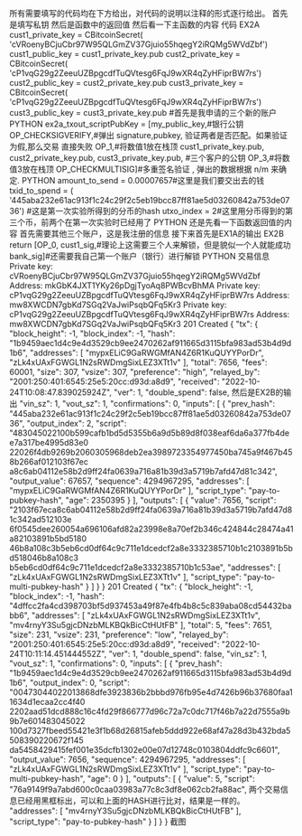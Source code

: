 所有需要填写的代码均在下方给出，对代码的说明以注释的形式逐行给出。
首先是填写私钥
然后是函数中的返回值
然后看一下主函数的内容
代码
EX2A
cust1_private_key = CBitcoinSecret(
 'cVRoenyBCjuCbr97W95QLGmZV37Gjuio55hqegY2iRQMg5WVdZbf')
cust1_public_key = cust1_private_key.pub
cust2_private_key = CBitcoinSecret(
 'cP1vqG29g2ZeeuUZBpgcdfTuQVtesg6FqJ9wXR4qZyHFiprBW7rs')
cust2_public_key = cust2_private_key.pub
cust3_private_key = CBitcoinSecret(
 'cP1vqG29g2ZeeuUZBpgcdfTuQVtesg6FqJ9wXR4qZyHFiprBW7rs')
cust3_public_key = cust3_private_key.pub
#首先是我申请的三个新的账户
PYTHON
ex2a_txout_scriptPubKey = [my_public_key,#银行公钥
OP_CHECKSIGVERIFY,#弹出 signature,pubkey, 验证两者是否匹配。如果验证为假,那么交易
直接失败
OP_1,#将数值1放在栈顶
cust1_private_key.pub,
cust2_private_key.pub,
cust3_private_key.pub, #三个客户的公钥
OP_3,#将数值3放在栈顶
OP_CHECKMULTISIG]#多重签名验证 , 弹出的数据根据 n/m 来确定.
PYTHON
amount_to_send = 0.00007657#这里是我们要交出去的钱
 txid_to_spend = (
 '445aba232e61ac913f1c24c29f2c5eb19bcc87ff81ae5d03260842a753de0736')
 #这是第一次实验所得到的分币的hash
 utxo_index = 2#这里用分币得到的第三个币，前两个在第一次实验时已经用了
PYTHON
还是先看一下函数返回值的内容
首先需要其他三个账户，这是我注册的信息
接下来首先是EX1A的输出
EX2B
return [OP_0,
 cust1_sig,#理论上这需要三个人来解锁，但是貌似一个人就能成功
 bank_sig]#还需要我自己第一个账户（银行）进行解锁
PYTHON
交易信息
Private key: cVRoenyBCjuCbr97W95QLGmZV37Gjuio55hqegY2iRQMg5WVdZbf
Address: mkGbK4JXT1YKy26pDgjTyoAq8PWBcvBhMA
Private key: cP1vqG29g2ZeeuUZBpgcdfTuQVtesg6FqJ9wXR4qZyHFiprBW7rs
Address: mw8XWCDN7gbKd7SGq2VaJwiPsqbQFq5Kr3
Private key: cP1vqG29g2ZeeuUZBpgcdfTuQVtesg6FqJ9wXR4qZyHFiprBW7rs
Address: mw8XWCDN7gbKd7SGq2VaJwiPsqbQFq5Kr3
201 Created
{
 "tx": {
 "block_height": -1,
 "block_index": -1,
 "hash":
"1b9459aec1d4c9e4d3529cb9ee2470262af911665d3115bfa983ad53b4d9d1b6",
 "addresses": [
 "mypxELiC9GaRWGMfAN4Z6R1KuQUYYPorDr",
 "zLk4xUAxFGWGL1N2sRWDmgSixLEZ3XTt1v"
 ],
 "total": 7656,
 "fees": 60001,
 "size": 307,
 "vsize": 307,
 "preference": "high",
 "relayed_by": "2001:250:401:6545:25e5:20cc:d93d:a8d9",
 "received": "2022-10-24T10:08:47.839025924Z",
 "ver": 1,
 "double_spend": false,
然后是EX2B的输出
 "vin_sz": 1,
 "vout_sz": 1,
 "confirmations": 0,
 "inputs": [
 {
 "prev_hash":
"445aba232e61ac913f1c24c29f2c5eb19bcc87ff81ae5d03260842a753de0736",
 "output_index": 2,
 "script":
"483045022100b599cafb1bd5d5355b6a9d5b89d8f038eaf6da6a377fb4dee7a317be4995d83e0
22026f4db9269b2060305968deb2ea3989723354977450ba745a9f467b458b266af012103f67ec
a8c6ab04112e58b2d9ff24fa0639a716a81b39d3a5719b7afd47d81c342",
 "output_value": 67657,
 "sequence": 4294967295,
 "addresses": [
 "mypxELiC9GaRWGMfAN4Z6R1KuQUYYPorDr"
 ],
 "script_type": "pay-to-pubkey-hash",
 "age": 2350395
 }
 ],
 "outputs": [
 {
 "value": 7656,
 "script":
"2103f67eca8c6ab04112e58b2d9ff24fa0639a716a81b39d3a5719b7afd47d81c342ad512103e
6f0545dee260054a696106afd82a23998e8a70ef2b346c424844c28474a41a82103891b5bd5180
46b8a108c3b5eb6cd0df64c9c711e1dcedcf2a8e3332385710b1c2103891b5bd518046b8a108c3
b5eb6cd0df64c9c711e1dcedcf2a8e3332385710b1c53ae",
 "addresses": [
 "zLk4xUAxFGWGL1N2sRWDmgSixLEZ3XTt1v"
 ],
 "script_type": "pay-to-multi-pubkey-hash"
 }
 ]
 }
}
201 Created
{
 "tx": {
 "block_height": -1,
 "block_index": -1,
 "hash":
"4dffcc2fa4cd398703bf5d937453a49f87e4fb4b8c5c839aba08cd54432babb6",
 "addresses": [
 "zLk4xUAxFGWGL1N2sRWDmgSixLEZ3XTt1v",
 "mv4rnyY3Su5gjcDNzbMLKBQkBicCtHUtFB"
 ],
 "total": 5,
 "fees": 7651,
 "size": 231,
 "vsize": 231,
 "preference": "low",
 "relayed_by": "2001:250:401:6545:25e5:20cc:d93d:a8d9",
 "received": "2022-10-24T10:11:14.451444552Z",
 "ver": 1,
 "double_spend": false,
 "vin_sz": 1,
 "vout_sz": 1,
 "confirmations": 0,
 "inputs": [
 {
 "prev_hash":
"1b9459aec1d4c9e4d3529cb9ee2470262af911665d3115bfa983ad53b4d9d1b6",
 "output_index": 0,
 "script":
"00473044022013868dfe3923836b2bbbd976fb95e4d7426b96b37680faa11634d1ecaa2cc4f40
2202aad51dcd888c16c4fd29f866777d96c72a7c0dc717f46b7a22d7555a9b9b7e601483045022
100d7327fbeed55421e3f1b68d26815afeb5ddd922e68af47a28d3b432bda5508390220672f145
da5458429415fef001e35dcfb1302e00e07d12748c0103804ddfc9c6601",
 "output_value": 7656,
 "sequence": 4294967295,
 "addresses": [
 "zLk4xUAxFGWGL1N2sRWDmgSixLEZ3XTt1v"
 ],
 "script_type": "pay-to-multi-pubkey-hash",
 "age": 0
 }
 ],
 "outputs": [
 {
 "value": 5,
 "script": "76a9149f9a7abd600c0caa03983a77c8c3df8e062cb2fa88ac",
两个交易信息已经用黑框标出，可以和上面的HASH进行比对，结果是一样的。
 "addresses": [
 "mv4rnyY3Su5gjcDNzbMLKBQkBicCtHUtFB"
 ],
 "script_type": "pay-to-pubkey-hash"
 }
 ]
 }
}
截图